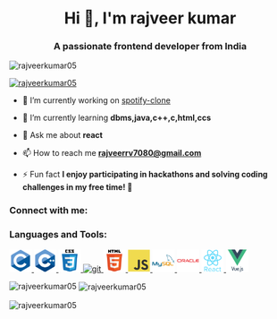 <h1 align="center">Hi 👋, I'm rajveer kumar</h1>
<h3 align="center">A passionate frontend developer from India</h3>

<p align="left"> <img src="https://komarev.com/ghpvc/?username=rajveerkumar05&label=Profile%20views&color=0e75b6&style=flat" alt="rajveerkumar05" /> </p>

<p align="left"> <a href="https://github.com/ryo-ma/github-profile-trophy"><img src="https://github-profile-trophy.vercel.app/?username=rajveerkumar05" alt="rajveerkumar05" /></a> </p>

- 🔭 I’m currently working on [spotify-clone](https://rajveerkumar05.github.io/spotify-clone/)

- 🌱 I’m currently learning **dbms,java,c++,c,html,ccs**

- 💬 Ask me about **react**

- 📫 How to reach me **rajveerrv7080@gmail.com**

- ⚡ Fun fact **I enjoy participating in hackathons and solving coding challenges in my free time! 🤩**

<h3 align="left">Connect with me:</h3>
<p align="left">
</p>

<h3 align="left">Languages and Tools:</h3>
<p align="left"> <a href="https://www.cprogramming.com/" target="_blank" rel="noreferrer"> <img src="https://raw.githubusercontent.com/devicons/devicon/master/icons/c/c-original.svg" alt="c" width="40" height="40"/> </a> <a href="https://www.w3schools.com/cpp/" target="_blank" rel="noreferrer"> <img src="https://raw.githubusercontent.com/devicons/devicon/master/icons/cplusplus/cplusplus-original.svg" alt="cplusplus" width="40" height="40"/> </a> <a href="https://www.w3schools.com/css/" target="_blank" rel="noreferrer"> <img src="https://raw.githubusercontent.com/devicons/devicon/master/icons/css3/css3-original-wordmark.svg" alt="css3" width="40" height="40"/> </a> <a href="https://git-scm.com/" target="_blank" rel="noreferrer"> <img src="https://www.vectorlogo.zone/logos/git-scm/git-scm-icon.svg" alt="git" width="40" height="40"/> </a> <a href="https://www.w3.org/html/" target="_blank" rel="noreferrer"> <img src="https://raw.githubusercontent.com/devicons/devicon/master/icons/html5/html5-original-wordmark.svg" alt="html5" width="40" height="40"/> </a> <a href="https://developer.mozilla.org/en-US/docs/Web/JavaScript" target="_blank" rel="noreferrer"> <img src="https://raw.githubusercontent.com/devicons/devicon/master/icons/javascript/javascript-original.svg" alt="javascript" width="40" height="40"/> </a> <a href="https://www.mysql.com/" target="_blank" rel="noreferrer"> <img src="https://raw.githubusercontent.com/devicons/devicon/master/icons/mysql/mysql-original-wordmark.svg" alt="mysql" width="40" height="40"/> </a> <a href="https://www.oracle.com/" target="_blank" rel="noreferrer"> <img src="https://raw.githubusercontent.com/devicons/devicon/master/icons/oracle/oracle-original.svg" alt="oracle" width="40" height="40"/> </a> <a href="https://reactjs.org/" target="_blank" rel="noreferrer"> <img src="https://raw.githubusercontent.com/devicons/devicon/master/icons/react/react-original-wordmark.svg" alt="react" width="40" height="40"/> </a> <a href="https://vuejs.org/" target="_blank" rel="noreferrer"> <img src="https://raw.githubusercontent.com/devicons/devicon/master/icons/vuejs/vuejs-original-wordmark.svg" alt="vuejs" width="40" height="40"/> </a> </p>

<p><img align="left" src="https://github-readme-stats.vercel.app/api/top-langs?username=rajveerkumar05&show_icons=true&locale=en&layout=compact" alt="rajveerkumar05" /></p>

<p>&nbsp;<img align="center" src="https://github-readme-stats.vercel.app/api?username=rajveerkumar05&show_icons=true&locale=en" alt="rajveerkumar05" /></p>

<p><img align="center" src="https://github-readme-streak-stats.herokuapp.com/?user=rajveerkumar05&" alt="rajveerkumar05" /></p>
